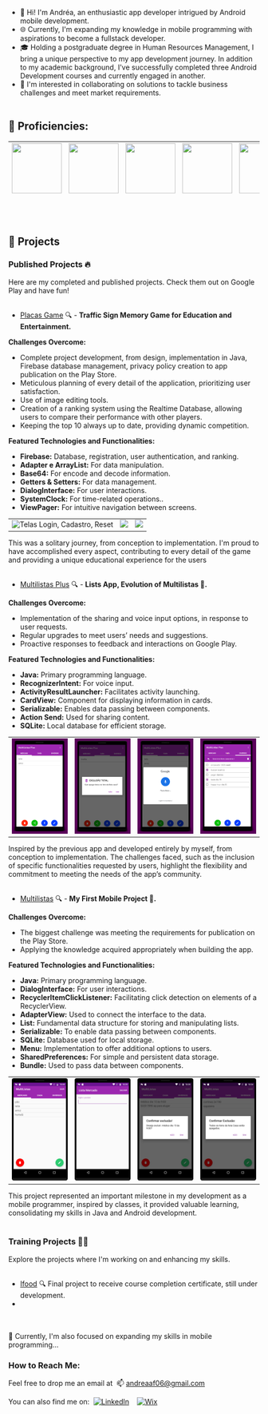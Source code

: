 - 👋 Hi! I'm Andréa, an enthusiastic app developer intrigued by Android mobile development.
- 🌐 Currently, I'm expanding my knowledge in mobile programming with aspirations to become a fullstack developer.
- 🎓 Holding a postgraduate degree in Human Resources Management, I bring a unique perspective to my app development journey. In addition to my academic background, I've successfully completed three Android Development courses and currently engaged in another.
- 💞️ I'm interested in collaborating on solutions to tackle business challenges and meet market requirements.
<br><br>
## 🚀 Proficiencies:
| <img width='100' height='100' src="https://cdn.jsdelivr.net/gh/devicons/devicon/icons/androidstudio/androidstudio-original-wordmark.svg" /> | <img width='100' height='100' src="https://cdn.jsdelivr.net/gh/devicons/devicon/icons/kotlin/kotlin-original-wordmark.svg" /> | <img width='100' height='100' src="https://cdn.jsdelivr.net/gh/devicons/devicon/icons/java/java-original-wordmark.svg" /> | <img width='100' height='100' src="https://cdn.jsdelivr.net/gh/devicons/devicon/icons/sqlite/sqlite-original-wordmark.svg" /> | <img width='100' height='100' src="https://cdn.jsdelivr.net/gh/devicons/devicon/icons/mysql/mysql-original-wordmark.svg" /> | <img width='100' height='100' src="https://cdn.jsdelivr.net/gh/devicons/devicon/icons/firebase/firebase-plain-wordmark.svg" /> |
| --- | --- | --- | --- | --- | --- |

<br><br>
## 📂 Projects 
### Published Projects 🔥
Here are my completed and published projects. Check them out on Google Play and have fun!<br><br>
- [Placas Game](https://play.google.com/store/apps/details?id=com.deiapp.plakasgame) 🔍 - **Traffic Sign Memory Game for Education and Entertainment.**<br>
  
**Challenges Overcome:**
  - Complete project development, from design, implementation in Java, Firebase database management,  privacy policy creation to app publication on the Play Store.
  - Meticulous planning of every detail of the application, prioritizing user satisfaction.
  - Use of image editing tools.
  - Creation of a ranking system using the Realtime Database, allowing users to compare their performance with other players.
  - Keeping the top 10 always up to date, providing dynamic competition.

**Featured Technologies and Functionalities:**
  - **Firebase:** Database, registration, user authentication, and ranking.
  - **Adapter e ArrayList:** For data manipulation.
  - **Base64:** For encode and decode information.
  - **Getters & Setters:** For data management.
  - **DialogInterface:** For user interactions.
  - **SystemClock:** For time-related operations..
  - **ViewPager:** For intuitive navigation between screens.<br>
  
  <table>
  <tr>
    <td><img src="https://github.com/DeiaApps/DeiaApps/blob/main/cadastro%20login%20reset.gif" alt="Telas Login, Cadastro, Reset" width="150"/></td>
    <td><img src="https://github.com/DeiaApps/DeiaApps/blob/main/jogo.gif"width="150"/></td>
    <td><img src="https://github.com/DeiaApps/DeiaApps/blob/main/login%20logout%20sobre%20ajuda%20record.gif" width="150"/></td>
  </tr> 
  </table>
  
This was a solitary journey, from conception to implementation. 
I'm proud to have accomplished every aspect, contributing to every detail of the game and providing a unique educational experience for the users
<br><br>

- [Multilistas Plus](https://play.google.com/store/apps/details?id=com.deiaapp.multilistasplus) 🔍 - **Lists App, Evolution of Multilistas 🚀.**<br>
  
**Challenges Overcome:**
  - Implementation of the sharing and voice input options, in response to user requests.
  - Regular upgrades to meet users’ needs and suggestions.
  - Proactive responses to feedback and interactions on Google Play.

**Featured Technologies and Functionalities:**
  - **Java:** Primary programming language. 
  - **RecognizerIntent:** For voice input.
  - **ActivityResultLauncher:** Facilitates activity launching.
  - **CardView:**  Component for displaying information in cards.
  - **Serializable:** Enables data passing between components.
  - **Action Send:** Used for sharing content.
  - **SQLite:** Local database for efficient storage.<br>

  <table>
  <tr>
    <td><img src="https://github.com/DeiaApps/DeiaApps/blob/main/1P.png" alt="Tela padrão inicial" width="150"/></td>
    <td><img src="https://github.com/DeiaApps/DeiaApps/blob/main/2P.png" alt="Tela de exclusão total" width="150"/></td>
    <td><img src="https://github.com/DeiaApps/DeiaApps/blob/main/3P.png" alt="Ativando microfone" width="150"/></td>
    <td><img src="https://github.com/DeiaApps/DeiaApps/blob/main/4P.png" alt="Tela exclusão por seleção" width="150"/></td>
  </tr> 
  </table>

  Inspired by the previous app and developed entirely by myself, from conception to implementation. The challenges faced, such as the inclusion of specific functionalities requested by users, highlight the flexibility and commitment to meeting the needs of the app’s community.
<br><br> 

- [Multilistas](https://play.google.com/store/apps/details?id=com.deiapp.listastarefas) 🔍 - **My First Mobile Project 📱.**<br>
  
**Challenges Overcome:**
  - The biggest challenge was meeting the requirements for publication on the Play Store.
  - Applying the knowledge acquired appropriately when building the app.

**Featured Technologies and Functionalities:**
  - **Java:** Primary programming language. 
  - **DialogInterface:** For user interactions.
  - **RecyclerItemClickListener:** Facilitating click detection on elements of a RecyclerView.
  - **AdapterView:** Used to connect the interface to the data.
  - **List:** Fundamental data structure for storing and manipulating lists.
  - **Serializable:** To enable data passing between components.
  - **SQLite:** Database used for local storage.
  - **Menu:** Implementation to offer additional options to users.
  - **SharedPreferences:** For simple and persistent data storage.
  - **Bundle:** Used to pass data between components.<br>

  <table>
  <tr>
    <td><img src="https://github.com/DeiaApps/DeiaApps/blob/main/mercado.png" alt="Tela padrão inicial" width="150"/></td>
    <td><img src="https://github.com/DeiaApps/DeiaApps/blob/main/add.png" alt="Tela de inserção de " width="150"/></td>
    <td><img src="https://github.com/DeiaApps/DeiaApps/blob/main/divDelOne.png" alt="Tela de exclusão individual" width="150"/></td>
    <td><img src="https://github.com/DeiaApps/DeiaApps/blob/main/DelAll.png" alt="Tela de exclusão total" width="150"/></td>
  </tr> 
  </table>

  This project represented an important milestone in my development as a mobile programmer, inspired by classes, it provided valuable learning, consolidating my skills in Java and Android development.
<br><br>
### Training Projects 👩‍💻
Explore the projects where I'm working on and enhancing my skills.<br><br>
- [Ifood](https://github.com/DeiaApps/Ifood) 🔍 Final project to receive course completion certificate,  still under development.
- 
<br><br>
🌱 Currently, I'm also focused on expanding my skills in mobile programming...

### How to Reach Me:
Feel free to drop me an email at&nbsp;
📫 [andreaaf06@gmail.com](mailto:andreaaf06@gmail.com)

You can also find me on:&nbsp;
[![LinkedIn](https://img.shields.io/badge/LinkedIn-0077B5?style=for-the-badge&logo=linkedin&logoColor=white)](https://www.linkedin.com/in/andreaafonseca/)
&nbsp;&nbsp;
[![Wix](https://img.shields.io/badge/Wix-000?style=for-the-badge&logo=wix&logoColor=white)](https://andreaafonseca.wixsite.com/deiaapp)


<!---
DeiaApps/DeiaApps is a ✨ special ✨ repository because its `README.md` (this file) appears on your GitHub profile.
You can click the Preview link to take a look at your changes.
--->
